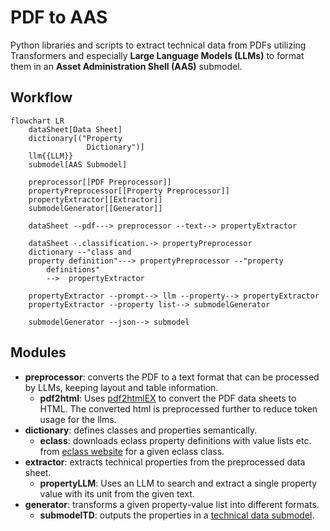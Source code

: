 # PDF to AAS

Python libraries and scripts to extract technical data from PDFs utilizing Transformers and especially **Large Language Models (LLMs)** to format them in an **Asset Administration Shell (AAS)** submodel.

## Workflow

```mermaid
flowchart LR
    dataSheet[Data Sheet]
    dictionary[("Property 
                 Dictionary")]
    llm{{LLM}}
    submodel[AAS Submodel]

    preprocessor[[PDF Preprocessor]]
    propertyPreprocessor[[Property Preprocessor]]
    propertyExtractor[[Extractor]]
    submodelGenerator[[Generator]]

    dataSheet --pdf---> preprocessor --text--> propertyExtractor

    dataSheet -.classification.-> propertyPreprocessor
    dictionary --"class and
    property definition"---> propertyPreprocessor --"property 
        definitions"
        -->  propertyExtractor

    propertyExtractor --prompt--> llm --property--> propertyExtractor
    propertyExtractor --property list--> submodelGenerator

    submodelGenerator --json--> submodel
```


## Modules

* **preprocessor**: converts the PDF to a text format that can be processed by LLMs, keeping layout and table information.
  * **pdf2html**: Uses [pdf2htmlEX](https://github.com/pdf2htmlEX/pdf2htmlEX) to convert the PDF data sheets to HTML.
    The converted html is preprocessed further to reduce token usage for the llms.
* **dictionary**: defines classes and properties semantically.
  * **eclass**: downloads eclass property definitions with value lists etc. from [eclass website](https://eclass.eu/en/eclass-standard/search-content) for a given eclass class.
* **extractor**: extracts technical properties from the preprocessed data sheet.
  * **propertyLLM**: Uses an LLM to search and extract a single property value with its unit from the given text. 
* **generator**: transforms a given property-value list into different formats.
  * **submodelTD**: outputs the properties in a [technical data submodel](https://github.com/admin-shell-io/submodel-templates/tree/main/published/Technical_Data/1/2).

